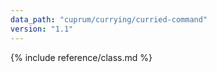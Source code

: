 ```yaml
---
data_path: "cuprum/currying/curried-command"
version: "1.1"
---
```


{% include reference/class.md %}
